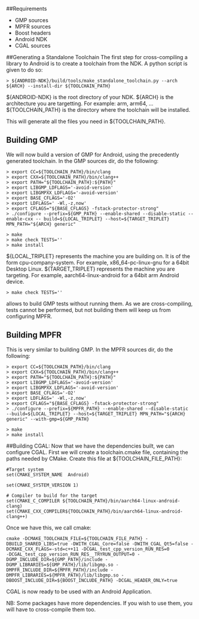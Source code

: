 ##Requirements

- GMP sources
- MPFR sources
- Boost headers
- Android NDK
- CGAL sources

##Generating a Standalone Toolchain
The first step for cross-compiling a library to Android is to create a toolchain from the NDK. 
A python script is given to do so:
``` {.bash}
> ${ANDROID-NDK}/build/tools/make_standalone_toolchain.py --arch ${ARCH} --install-dir ${TOOLCHAIN_PATH}
```
${ANDROID-NDK} is the root directory of your NDK.
${ARCH} is the architecture you are targetting. For example: arm, arm64, ...
${TOOLCHAIN_PATH} is the directory where the toolchain will be installed.


This will generate all the files you need in ${TOOLCHAIN_PATH}.

## Building GMP
We will now build a version of GMP for Android, using the precedently generated toolchain.
In the GMP sources dir, do the following:
``` {.bash}
> export CC=${TOOLCHAIN_PATH}/bin/clang
> export CXX=${TOOLCHAIN_PATH}/bin/clang++
> export PATH="${TOOLCHAIN_PATH}:${PATH}"
> export LIBGMP_LDFLAGS='-avoid-version'
> export LIBGMPXX_LDFLAGS='-avoid-version'
> export BASE_CFLAGS='-O2'
> export LDFLAGS=' -Wl,-z,now'
> export CFLAGS="${BASE_CFLAGS} -fstack-protector-strong"
> ./configure --prefix=${GMP_PATH} --enable-shared --disable-static --enable-cxx -- build=${LOCAL_TRIPLET} --host=${TARGET_TRIPLET} MPN_PATH="${ARCH} generic"

> make
> make check TESTS=''
> make install
```
${LOCAL_TRIPLET} represents the machine you are building on.  It is of the form cpu-company-system. For example, x86_64-pc-linux-gnu for a 64bit Desktop Linux.
${TARGET_TRIPLET} represents the machine you are targeting. For example, aarch64-linux-android for a 64bit arm Android device.

```{.bash}
> make check TESTS=''
```
allows to build GMP tests without running them. As we are cross-compiling, tests cannot be performed, but not building them will keep us from configuring MPFR.

## Building MPFR
This is very similar to building GMP. 
In the MPFR sources dir, do the following:

``` {.bash}
> export CC=${TOOLCHAIN_PATH}/bin/clang
> export CXX=${TOOLCHAIN_PATH}/bin/clang++
> export PATH="${TOOLCHAIN_PATH}:${PATH}"
> export LIBGMP_LDFLAGS='-avoid-version'
> export LIBGMPXX_LDFLAGS='-avoid-version'
> export BASE_CFLAGS='-O2'
> export LDFLAGS=' -Wl,-z,now'
> export CFLAGS="${BASE_CFLAGS} -fstack-protector-strong"
> ./configure --prefix=${MPFR_PATH} --enable-shared --disable-static  --build=${LOCAL_TRIPLET} --host=${TARGET_TRIPLET} MPN_PATH="${ARCH} generic" --with-gmp=${GMP_PATH}

> make
> make install
```

##Building CGAL:
Now that we have the dependencies built, we can configure CGAL.
First we will create a toolchain.cmake file, containing the paths needed by CMake.
Create this file at ${TOOLCHAIN_FILE_PATH}:
```
#Target system
set(CMAKE_SYSTEM_NAME  Android)

set(CMAKE_SYSTEM_VERSION 1)

# Compiler to build for the target
set(CMAKE_C_COMPILER ${TOOLCHAIN_PATH}/bin/aarch64-linux-android-clang)
set(CMAKE_CXX_COMPILER${TOOLCHAIN_PATH}/bin/aarch64-linux-android-clang++)
```

Once we have this, we call cmake:
```{.bash}
cmake -DCMAKE_TOOLCHAIN_FILE=${TOOLCHAIN_FILE_PATH} -DBUILD_SHARED_LIBS=true -DWITH_CGAL_Core=false -DWITH_CGAL_Qt5=false -DCMAKE_CXX_FLAGS=-std=c++11 -DCGAL_test_cpp_version_RUN_RES=0
-DCGAL_test_cpp_version_RUN_RES__TRYRUN_OUTPUT=0 -DGMP_INCLUDE_DIR=${GMP_PATH}/include -DGMP_LIBRARIES=${GMP_PATH}/lib/libgmp.so -DMPFR_INCLUDE_DIR=${MPFR_PATH}/include -DMPFR_LIBRARIES=${MPFR_PATH}/lib/libgmp.so -DBOOST_INCLUDE_DIR=${BOOST_INCLUDE_PATH} -DCGAL_HEADER_ONLY=true
```

CGAL is now ready to be used with an Android Application. 

NB: Some packages have more dependencies. If you wish to use them, you will have to cross-compile them too.
